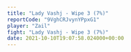 ```yaml
---
title: "Lady Vashj - Wipe 3 (7%)"
reportCode: "9VghCRJvynYPpxG1"
player: "Zail"
fight: "Lady Vashj - Wipe 3 (7%)"
date: 2021-10-10T19:07:58.024000+00:00
---
```

